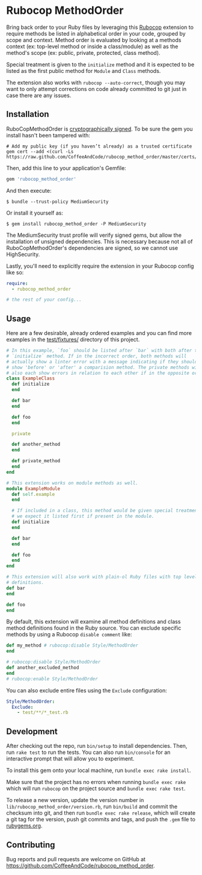 # Rubocop MethodOrder

Bring back order to your Ruby files by leveraging this [Rubocop][0] extension to
require methods be listed in alphabetical order in your code, grouped by scope
and context. Method order is evaluated by looking at a methods context
(ex: top-level method or inside a class/module) as well as the method's scope
(ex: public, private, protected, class method).

Special treatment is given to the `initialize` method and it is expected to
be listed as the first public method for `Module` and `Class` methods.

The extension also works with `rubocop --auto-correct`, though you may want to
only attempt corrections on code already committed to git just in case there
are any issues.

## Installation

RuboCopMethodOrder is [cryptographically signed][1]. To be sure the gem you install
hasn't been tampered with:

```
# Add my public key (if you haven’t already) as a trusted certificate
gem cert --add <(curl -Ls https://raw.github.com/CoffeeAndCode/rubocop_method_order/master/certs/coffeeandcode.pem)
```

Then, add this line to your application's Gemfile:

```ruby
gem 'rubocop_method_order'
```

And then execute:

    $ bundle --trust-policy MediumSecurity

Or install it yourself as:

    $ gem install rubocop_method_order -P MediumSecurity

The MediumSecurity trust profile will verify signed gems, but allow the
installation of unsigned dependencies. This is necessary because not all of
RuboCopMethodOrder's dependencies are signed, so we cannot use HighSecurity.

Lastly, you'll need to explicitly require the extension in your Rubocop config
like so:

```yaml
require:
  - rubocop_method_order

# the rest of your config...
```

## Usage

Here are a few desirable, already ordered examples and you can find more
examples in the [test/fixtures/](test/fixtures/) directory of this project.

```ruby
# In this example, `foo` should be listed after `bar` with both after the
# `initialize` method. If in the incorrect order, both methods will
# actually show a linter error with a message indicating if they should
# show 'before' or 'after' a comparision method. The private methods will
# also each show errors in relation to each other if in the opposite order.
class ExampleClass
  def initialize
  end

  def bar
  end

  def foo
  end

  private

  def another_method
  end

  def private_method
  end
end
```

```ruby
# This extension works on module methods as well.
module ExampleModule
  def self.example
  end

  # If included in a class, this method would be given special treatment so
  # we expect it listed first if present in the module.
  def initialize
  end

  def bar
  end

  def foo
  end
end
```

```ruby
# This extension will also work with plain-ol Ruby files with top level method
# definitions.
def bar
end

def foo
end
```

By default, this extension will examine all method definitions and class method
definitions found in the Ruby source. You can exclude specific methods by using
a Rubocop `disable comment` like:

```ruby
def my_method # rubocop:disable Style/MethodOrder
end

# rubocop:disable Style/MethodOrder
def another_excluded_method
end
# rubocop:enable Style/MethodOrder
```

You can also exclude entire files using the `Exclude` configuration:

```yaml
Style/MethodOrder:
  Exclude:
    - test/**/*_test.rb
```

## Development

After checking out the repo, run `bin/setup` to install dependencies. Then,
run `rake test` to run the tests. You can also run `bin/console` for an interactive
prompt that will allow you to experiment.

To install this gem onto your local machine, run `bundle exec rake install`.

Make sure that the project has no errors when running `bundle exec rake` which
will run `rubocop` on the project source and `bundle exec rake test`.

To release a new version, update the version number in `lib/rubocop_method_order/version.rb`,
run `bin/build` and commit the checksum into git, and then run
`bundle exec rake release`, which will create a git tag for the version, push
git commits and tags, and push the `.gem` file to [rubygems.org][2].

## Contributing

Bug reports and pull requests are welcome on GitHub at https://github.com/CoffeeAndCode/rubocop_method_order.

[0]: https://github.com/bbatsov/rubocop
[1]: http://guides.rubygems.org/security/
[2]: https://rubygems.org
